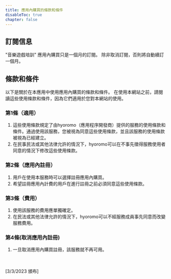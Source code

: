 ```yaml
---
title: 應用內購買的條款和條件
disableToc: true
chapter: false
---
```


## 訂閱信息

"音樂遊戲培訓" 應用內購買只是一個月的訂閱。
除非取消訂閱，否則將自動續訂一個月。

## 條款和條件

以下是關於在本應用中使用應用內購買的條款和條件。
在使用本網站之前，請閱讀這些使用條款和條件，因為它們適用於您對本網站的使用。

### 第1條（適用）

1. 這些使用條款規定了由hyoromo（應用程序開發商）提供的服務的使用條款和條件。通過使用該服務，您被視為同意這些使用條款，並且該服務的使用條款被視為已經建立。
2. 在民事民法或其他法律允許的情況下，hyoromo可以在不事先徵得服務使用者同意的情況下修改這些使用條款。

### 第2條（應用內註冊）

1. 用戶在使用本服務時可以選擇註冊應用內購買。
2. 希望註冊應用內計費的用戶在進行註冊之前必須同意這些使用條款。

### 第3條（費用）

1. 使用該服務的費用應單獨確定。
2. 在民法或其他法律允許的情況下，hyoromo可以不經服務成員事先同意而改變服務費用。

### 第4條(取消應用內註冊)

1. 一旦取消應用內購買註冊，該服務就不再可用。


<br><br>
[3/3/2023 頒布]